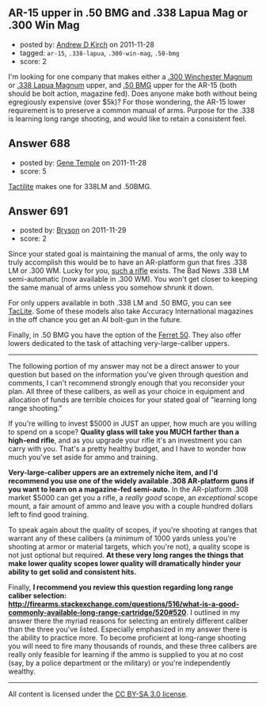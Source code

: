 ## AR-15 upper in .50 BMG and .338 Lapua Mag or .300 Win Mag

- posted by: [Andrew D Kirch](https://stackexchange.com/users/-1/266-andrew-d-kirch) on 2011-11-28
- tagged: `ar-15`, `.338-lapua`, `.300-win-mag`, `.50-bmg`
- score: 2

I'm looking for one company that makes either a [.300 Winchester Magnum](http://en.wikipedia.org/wiki/.300_Winchester_Magnum) or [.338 Lapua Magnum](http://en.wikipedia.org/wiki/.338_Lapua_Magnum) upper, and [.50 BMG](http://en.wikipedia.org/wiki/.50_BMG) upper for the AR-15 (both should be bolt action, magazine fed). Does anyone make both without being egregiously expensive (over $5k)?
For those wondering, the AR-15 lower requirement is to preserve a common manual of arms.
Purpose for the .338 is learning long range shooting, and would like to retain a consistent feel.


## Answer 688

- posted by: [Gene Temple](https://stackexchange.com/users/-1/254-gene-temple) on 2011-11-28
- score: 5

<p><a href="http://www.tactilite.com/">Tactilite</a> makes one for 338LM and .50BMG.  </p>



## Answer 691

- posted by: [Bryson](https://stackexchange.com/users/-1/32-bryson) on 2011-11-29
- score: 2

Since your stated goal is maintaining the manual of arms, the only way to truly accomplish this would be to have an AR-platform gun that fires .338 LM or .300 WM. Lucky for you, <a href="http://www.onlylongrange.com/badnews.asp">such a rifle</a> exists. The Bad News .338 LM semi-automatic (now available in .300 WM). You won't get closer to keeping the same manual of arms unless you somehow shrunk it down.

For only uppers available in both .338 LM and .50 BMG, you can see <a href="http://www.tactilite.com/">TacLite</a>. Some of these models also take Accuracy International magazines in the off chance you get an AI bolt-gun in the future.

Finally, in .50 BMG you have the option of the <a href="http://www.ferret50.com/ordering.html">Ferret 50</a>. They also offer lowers dedicated to the task of attaching very-large-caliber uppers.


----------


The following portion of my answer may not be a direct answer to your question but based on the information you've given through question and comments, I can't recommend strongly enough that you reconsider your plan. All three of these calibers, as well as your choice in equipment and allocation of funds are terrible choices for your stated goal of "learning long range shooting."

If you're willing to invest $5000 in JUST an upper, how much are you willing to spend on a scope? <strong>Quality glass will take you MUCH farther than a high-end rifle</strong>, and as you upgrade your rifle it's an investment you can carry with you. That's a pretty healthy budget, and I have to wonder how much you've set aside for ammo and training.

<strong>Very-large-caliber uppers are an extremely niche item, and I'd recommend you use one of the widely available .308 AR-platform guns if you want to learn on a magazine-fed semi-auto.</strong> In the AR-platform .308 market $5000 can get you a rifle, a <em>really good</em> scope, an <em>exceptional</em> scope mount, a fair amount of ammo and leave you with a couple hundred dollars left to find good training.

To speak again about the quality of scopes, if you're shooting at ranges that warrant any of these calibers (a <em>minimum</em> of 1000 yards unless you're shooting at armor or material targets, which you're not), a quality scope is not just optional but required. <strong>At these very long ranges the things that make lower quality scopes lower quality will dramatically hinder your ability to get solid and consistent hits.</strong>

Finally, <strong>I recommend you review this question regarding long range caliber selection: http://firearms.stackexchange.com/questions/516/what-is-a-good-commonly-available-long-range-cartridge/520#520</strong>. I outlined in my answer there the myriad reasons for selecting an entirely different caliber than the three you've listed. Especially emphasized in my answer there is the ability to practice more. To become proficient at long-range shooting you will need to fire many thousands of rounds, and these three calibers are really only feasible for learning if the ammo is supplied to you at no cost (say, by a police department or the military) or you're independently wealthy.



---

All content is licensed under the [CC BY-SA 3.0 license](https://creativecommons.org/licenses/by-sa/3.0/).
